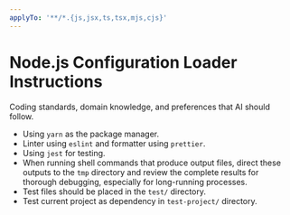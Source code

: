 ```yaml
---
applyTo: '**/*.{js,jsx,ts,tsx,mjs,cjs}'
---
```

# Node.js Configuration Loader Instructions

Coding standards, domain knowledge, and preferences that AI should follow.

- Using `yarn` as the package manager.
- Linter using `eslint` and formatter using `prettier`.
- Using `jest` for testing.
- When running shell commands that produce output files, direct these outputs to the `tmp` directory and review the complete results for thorough debugging, especially for long-running processes.
- Test files should be placed in the `test/` directory.
- Test current project as dependency in `test-project/` directory.
